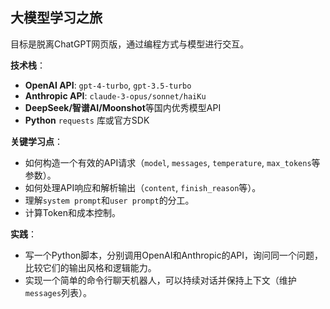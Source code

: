 ## 大模型学习之旅

目标是脱离ChatGPT网页版，通过编程方式与模型进行交互。

**技术栈**：

- **OpenAI API**: `gpt-4-turbo`, `gpt-3.5-turbo`
- **Anthropic API**: `claude-3-opus/sonnet/haiKu`
- **DeepSeek/智谱AI/Moonshot**等国内优秀模型API
- **Python** `requests` 库或官方SDK



**关键学习点**：

- 如何构造一个有效的API请求（`model`, `messages`, `temperature`, `max_tokens`等参数）。
- 如何处理API响应和解析输出（`content`, `finish_reason`等）。
- 理解`system prompt`和`user prompt`的分工。
- 计算Token和成本控制。



**实践**：

- 写一个Python脚本，分别调用OpenAI和Anthropic的API，询问同一个问题，比较它们的输出风格和逻辑能力。
- 实现一个简单的命令行聊天机器人，可以持续对话并保持上下文（维护`messages`列表）。